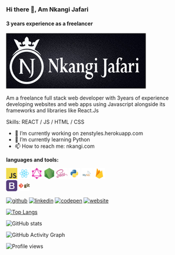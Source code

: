 ### Hi there 👋, Am Nkangi Jafari
#### 3 years experience as a freelancer
![3 years experience as a freelancer](https://github.com/NKANGIJAFARI/nkangijafari/blob/master/github%20jafari%20logo.jpg)

Am a freelance full stack web developer with 3years of experience developing websites and web apps using Javascript alongside its frameworks and libraries like React.Js

Skills: REACT / JS / HTML / CSS 

- 🔭 I’m currently working on zenstyles.herokuapp.com 
- 🌱 I’m currently learning Python 
- 📫 How to reach me: nkangi.com 

**languages and tools:**  

<code><img height="30" src="https://raw.githubusercontent.com/github/explore/80688e429a7d4ef2fca1e82350fe8e3517d3494d/topics/javascript/javascript.png"></code>
<code><img height="30"  src="https://raw.githubusercontent.com/github/explore/80688e429a7d4ef2fca1e82350fe8e3517d3494d/topics/react/react.png"></code>
<code><img height="30" src="https://raw.githubusercontent.com/github/explore/5c058a388828bb5fde0bcafd4bc867b5bb3f26f3/topics/graphql/graphql.png"></code>
<code><img height="30" src="https://raw.githubusercontent.com/github/explore/80688e429a7d4ef2fca1e82350fe8e3517d3494d/topics/nodejs/nodejs.png"></code>
<code><img height="30" src="https://raw.githubusercontent.com/github/explore/80688e429a7d4ef2fca1e82350fe8e3517d3494d/topics/sass/sass.png"></code>
<code><img height="30" src="https://raw.githubusercontent.com/github/explore/80688e429a7d4ef2fca1e82350fe8e3517d3494d/topics/python/python.png"></code>
<code><img height="30" src="https://raw.githubusercontent.com/github/explore/80688e429a7d4ef2fca1e82350fe8e3517d3494d/topics/mysql/mysql.png"></code>
<code><img height="30" src="https://raw.githubusercontent.com/github/explore/80688e429a7d4ef2fca1e82350fe8e3517d3494d/topics/firebase/firebase.png">
</code>
<code><img height="30"  src="https://raw.githubusercontent.com/github/explore/80688e429a7d4ef2fca1e82350fe8e3517d3494d/topics/bootstrap/bootstrap.png"></code>
<code><img height="30" src="https://raw.githubusercontent.com/github/explore/80688e429a7d4ef2fca1e82350fe8e3517d3494d/topics/git/git.png"></code>


[<img src='https://cdn.jsdelivr.net/npm/simple-icons@3.0.1/icons/github.svg' alt='github' height='40'>](https://github.com/NKANGIJAFARI)  [<img src='https://cdn.jsdelivr.net/npm/simple-icons@3.0.1/icons/linkedin.svg' alt='linkedin' height='40'>](https://www.linkedin.com/in/nkangijafari/)  [<img src='https://cdn.jsdelivr.net/npm/simple-icons@3.0.1/icons/codepen.svg' alt='codepen' height='40'>](https://codepen.io/nkangijafari)  [<img src='https://cdn.jsdelivr.net/npm/simple-icons@3.0.1/icons/icloud.svg' alt='website' height='40'>](nkangi.com)  

[![Top Langs](https://github-readme-stats.vercel.app/api/top-langs/?username=NKANGIJAFARI)](https://github.com/anuraghazra/github-readme-stats)

![GitHub stats](https://github-readme-stats.vercel.app/api?username=NKANGIJAFARI&show_icons=true&count_private=true)  

![GitHub Activity Graph](https://activity-graph.herokuapp.com/graph?username=NKANGIJAFARI)  

![Profile views](https://gpvc.arturio.dev/NKANGIJAFARI)  

